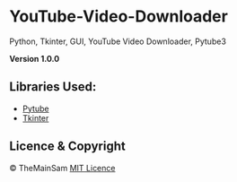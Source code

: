 # YouTube-Video-Downloader
Python, Tkinter, GUI, YouTube Video Downloader, Pytube3

**Version 1.0.0**

## Libraries Used:

* [Pytube](https://github.com/nficano/pytube)
* [Tkinter](https://wiki.python.org/moin/TkInter)

## Licence & Copyright
© TheMainSam
[MIT Licence](LICENSE)

